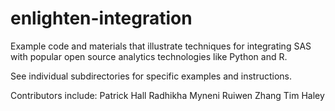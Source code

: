 enlighten-integration
========================

Example code and materials that illustrate techniques for integrating SAS with
popular open source analytics technologies like Python and R.

See individual subdirectories for specific examples and instructions. 

Contributors include:
Patrick Hall
Radhikha Myneni
Ruiwen Zhang
Tim Haley
